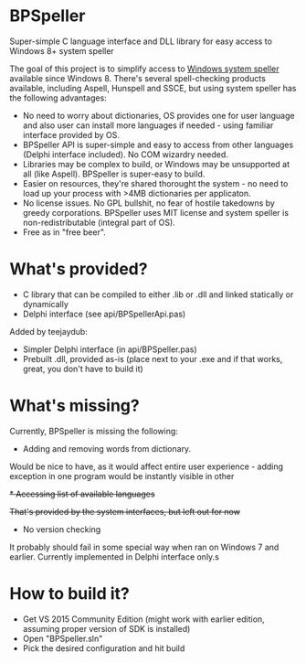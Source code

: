 # BPSpeller
Super-simple C language interface and DLL library for easy access to Windows 8+ system speller


The goal of this project is to simplify access to [Windows system speller](https://docs.microsoft.com/en-us/windows/desktop/intl/about-the-spell-checker-api) available since Windows 8. There's several spell-checking products available, including Aspell, Hunspell and SSCE, but using system speller has the following advantages:
* No need to worry about dictionaries, OS provides one for user language and also user can install more languages if needed - using familiar interface provided by OS.
* BPSpeller API is super-simple and easy to access from other languages (Delphi interface included). No COM wizardry needed.
* Libraries may be complex to build, or Windows may be unsupported at all (like Aspell). BPSpeller is super-easy to build.
* Easier on resources, they're shared thorought the system - no need to load up your process with >4MB dictionaries per applicaton.
* No license issues. No GPL bullshit, no fear of hostile takedowns by greedy corporations. BPSpeller uses MIT license and system speller is non-redistributable (integral part of OS).
* Free as in "free beer".

# What's provided?
* C library that can be compiled to either .lib or .dll and linked statically or dynamically
* Delphi interface (see api/BPSpellerApi.pas)

Added by teejaydub:
* Simpler Delphi interface (in api/BPSpeller.pas)
* Prebuilt .dll, provided as-is (place next to your .exe and if that works, great, you don't have to build it)

# What's missing?

Currently, BPSpeller is missing the following:
* Adding and removing words from dictionary.

Would be nice to have, as it would affect entire user experience - adding exception in one program would be instantly visible in other

~~* Accessing list of available languages~~

~~That's provided by the system interfaces, but left out for now~~ 

* No version checking

It probably should fail in some special way when ran on Windows 7 and earlier. Currently implemented in Delphi interface only.s

# How to build it?
* Get VS 2015 Community Edition (might work with earlier edition, assuming proper version of SDK is installed)
* Open "BPSpeller.sln"
* Pick the desired configuration and hit build
